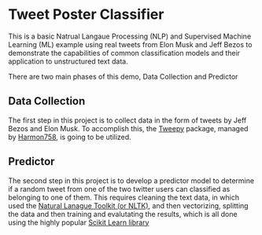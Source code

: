 # Tweet Poster Classifier

This is a basic Natrual Langaue Processing (NLP) and Supervised Machine Learning (ML) example using real tweets from Elon Musk and Jeff Bezos to demonstrate the capabilities of common classification models and their application to unstructured text data.


There are two main phases of this demo, Data Collection and Predictor

## Data Collection

The first step in this project is to collect data in the form of tweets by Jeff Bezos and Elon Musk. To accomplish this, the [Tweepy](https://docs.tweepy.org/en/stable/index.html) package, managed by [Harmon758](https://github.com/Harmon758), is going to be utilized.

## Predictor

The second step in this project is to develop a predictor model to determine if a random tweet from one of the two twitter users can classified as belonging to one of them. This requires cleaning the text data, in which used the [Natural Lanague Toolkit (or NLTK)](https://www.nltk.org/), and then vectorizing, splitting the data and then training and evalutating the results, which is all done using the highly popular [Scikit Learn library](https://scikit-learn.org/stable/)